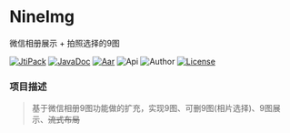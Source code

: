 # NineImg
微信相册展示 + 拍照选择的9图


[![JtiPack](https://jitpack.io/v/win.zwping/NineImg.svg)](https://jitpack.io/#win.zwping/NineImg)
[![JavaDoc](https://img.shields.io/badge/JavaDoc-Reference-orange.svg)](https://jitpack.io/com/github/zwping/NineImg/v1.1/javadoc/)
[![Aar](https://img.shields.io/badge/aar-43kb-brightgreen.svg)](https://github.com/zwping/NineImg/blob/master/NineImg-lib-v1.1.aar?raw=true)
![Api](https://img.shields.io/badge/API-16%2B-brightgreen.svg)
![Author](https://img.shields.io/badge/%E4%BD%9C%E8%80%85-%E8%A9%B9%E6%96%87%E5%B9%B3-blue.svg)
[![License](https://camo.githubusercontent.com/fc8e0c80ec74887c0cbc124b5e8cec1009e6f596/68747470733a2f2f696d672e736869656c64732e696f2f62616467652f6c6963656e73652d417061636865253230322e302d626c75652e7376673f7374796c653d666c6174)](http://www.apache.org/licenses/LICENSE-2.0.html)

### 项目描述
> 基于微信相册9图功能做的扩充，实现9图、可删9图(相片选择)、9图展示、~~流式布局~~
